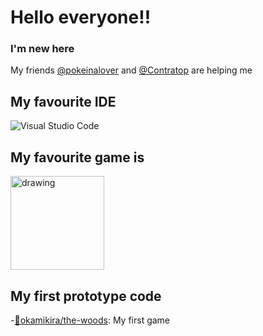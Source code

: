 # Hello everyone!!

### I'm new here
My friends [@pokeinalover][pokeinaloverprofile] and [@Contratop][contratoprofile] are helping me



## My favourite IDE

![Visual Studio Code](https://img.shields.io/badge/Visual%20Studio%20Code-0078d7.svg?style=for-the-badge&logo=visual-studio-code&logoColor=white)

## My favourite game is 
[<img src="https://cdn.akamai.steamstatic.com/steam/apps/537110/header.jpg?t=1606327789" alt="drawing" width="150"/>](https://store.steampowered.com/app/537110/Angels_of_Death/)


## My first prototype code
-[🌲okamikira/the-woods][thewoods]: My first game 





<!--
**Okamikira/okamikira** is a ✨ _special_ ✨ repository because its `README.md` (this file) appears on your GitHub profile.

Here are some ideas to get you started:

- 🔭 I’m currently working on ...
- 🌱 I’m currently learning ...
- 👯 I’m looking to collaborate on ...
- 🤔 I’m looking for help with ...
- 💬 Ask me about ...
- 📫 How to reach me: ...
- 😄 Pronouns: ...
- ⚡ Fun fact: ...
-->


[pokeinaloverprofile]: https://github.com/pokeinalover
[contratoprofile]: https://github.com/contratop
[thewoods]: https://github.com/okamikira/the-woods